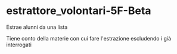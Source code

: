 # estrattore_volontari-5F-Beta
Estrae alunni da una lista

Tiene conto della materie con cui fare l'estrazione escludendo i già interrogati
